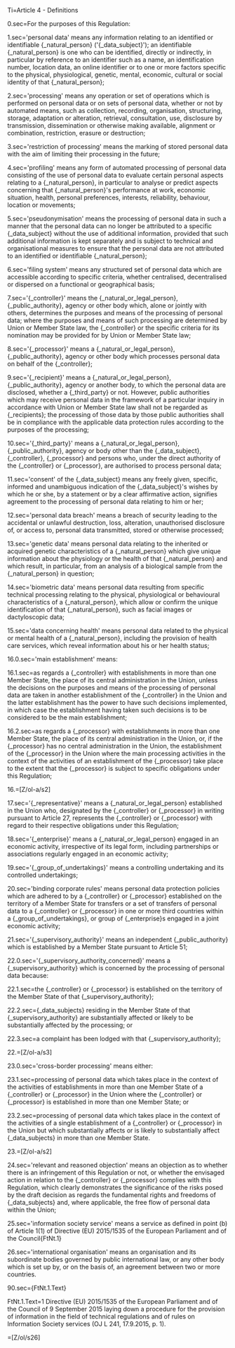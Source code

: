 Ti=Article 4 - Definitions

0.sec=For the purposes of this Regulation:

1.sec='personal data' means any information relating to an identified or identifiable {_natural_person} ('{_data_subject}'); an identifiable {_natural_person} is one who can be identified, directly or indirectly, in particular by reference to an identifier such as a name, an identification number, location data, an online identifier or to one or more factors specific to the physical, physiological, genetic, mental, economic, cultural or social identity of that {_natural_person};

2.sec='processing' means any operation or set of operations which is performed on personal data or on sets of personal data, whether or not by automated means, such as collection, recording, organisation, structuring, storage, adaptation or alteration, retrieval, consultation, use, disclosure by transmission, dissemination or otherwise making available, alignment or combination, restriction, erasure or destruction;

3.sec='restriction of processing' means the marking of stored personal data with the aim of limiting their processing in the future;

4.sec='profiling' means any form of automated processing of personal data consisting of the use of personal data to evaluate certain personal aspects relating to a {_natural_person}, in particular to analyse or predict aspects concerning that {_natural_person}'s performance at work, economic situation, health, personal preferences, interests, reliability, behaviour, location or movements;

5.sec='pseudonymisation' means the processing of personal data in such a manner that the personal data can no longer be attributed to a specific {_data_subject} without the use of additional information, provided that such additional information is kept separately and is subject to technical and organisational measures to ensure that the personal data are not attributed to an identified or identifiable {_natural_person};

6.sec='filing system' means any structured set of personal data which are accessible according to specific criteria, whether centralised, decentralised or dispersed on a functional or geographical basis;

7.sec='{_controller}' means the {_natural_or_legal_person}, {_public_authority}, agency or other body which, alone or jointly with others, determines the purposes and means of the processing of personal data; where the purposes and means of such processing are determined by Union or Member State law, the {_controller} or the specific criteria for its nomination may be provided for by Union or Member State law;

8.sec='{_processor}' means a {_natural_or_legal_person}, {_public_authority}, agency or other body which processes personal data on behalf of the {_controller};

9.sec='{_recipient}' means a {_natural_or_legal_person}, {_public_authority}, agency or another body, to which the personal data are disclosed, whether a {_third_party} or not. However, public authorities which may receive personal data in the framework of a particular inquiry in accordance with Union or Member State law shall not be regarded as {_recipients}; the processing of those data by those public authorities shall be in compliance with the applicable data protection rules according to the purposes of the processing;

10.sec='{_third_party}' means a {_natural_or_legal_person}, {_public_authority}, agency or body other than the {_data_subject}, {_controller}, {_processor} and persons who, under the direct authority of the {_controller} or {_processor}, are authorised to process personal data;

11.sec='consent' of the {_data_subject} means any freely given, specific, informed and unambiguous indication of the {_data_subject}'s wishes by which he or she, by a statement or by a clear affirmative action, signifies agreement to the processing of personal data relating to him or her;

12.sec='personal data breach' means a breach of security leading to the accidental or unlawful destruction, loss, alteration, unauthorised disclosure of, or access to, personal data transmitted, stored or otherwise processed;

13.sec='genetic data' means personal data relating to the inherited or acquired genetic characteristics of a {_natural_person} which give unique information about the physiology or the health of that {_natural_person} and which result, in particular, from an analysis of a biological sample from the {_natural_person} in question;

14.sec='biometric data' means personal data resulting from specific technical processing relating to the physical, physiological or behavioural characteristics of a {_natural_person}, which allow or confirm the unique identification of that {_natural_person}, such as facial images or dactyloscopic data;

15.sec='data concerning health' means personal data related to the physical or mental health of a {_natural_person}, including the provision of health care services, which reveal information about his or her health status;

16.0.sec='main establishment' means:

16.1.sec=as regards a {_controller} with establishments in more than one Member State, the place of its central administration in the Union, unless the decisions on the purposes and means of the processing of personal data are taken in another establishment of the {_controller} in the Union and the latter establishment has the power to have such decisions implemented, in which case the establishment having taken such decisions is to be considered to be the main establishment;

16.2.sec=as regards a {_processor} with establishments in more than one Member State, the place of its central administration in the Union, or, if the {_processor} has no central administration in the Union, the establishment of the {_processor} in the Union where the main processing activities in the context of the activities of an establishment of the {_processor} take place to the extent that the {_processor} is subject to specific obligations under this Regulation;

16.=[Z/ol-a/s2]

17.sec='{_representative}' means a {_natural_or_legal_person} established in the Union who, designated by the {_controller} or {_processor} in writing pursuant to Article 27, represents the {_controller} or {_processor} with regard to their respective obligations under this Regulation;

18.sec='{_enterprise}' means a {_natural_or_legal_person} engaged in an economic activity, irrespective of its legal form, including partnerships or associations regularly engaged in an economic activity;

19.sec='{_group_of_undertakings}' means a controlling undertaking and its controlled undertakings;

20.sec='binding corporate rules' means personal data protection policies which are adhered to by a {_controller} or {_processor} established on the territory of a Member State for transfers or a set of transfers of personal data to a {_controller} or {_processor} in one or more third countries within a {_group_of_undertakings}, or group of {_enterprise}s engaged in a joint economic activity;

21.sec='{_supervisory_authority}' means an independent {_public_authority} which is established by a Member State pursuant to Article 51;

22.0.sec='{_supervisory_authority_concerned}' means a {_supervisory_authority} which is concerned by the processing of personal data because:

22.1.sec=the {_controller} or {_processor} is established on the territory of the Member State of that {_supervisory_authority};

22.2.sec={_data_subjects} residing in the Member State of that {_supervisory_authority} are substantially affected or likely to be substantially affected by the processing; or

22.3.sec=a complaint has been lodged with that {_supervisory_authority};

22.=[Z/ol-a/s3]

23.0.sec='cross-border processing' means either:

23.1.sec=processing of personal data which takes place in the context of the activities of establishments in more than one Member State of a {_controller} or {_processor} in the Union where the {_controller} or {_processor} is established in more than one Member State; or

23.2.sec=processing of personal data which takes place in the context of the activities of a single establishment of a {_controller} or {_processor} in the Union but which substantially affects or is likely to substantially affect {_data_subjects} in more than one Member State.

23.=[Z/ol-a/s2]

24.sec='relevant and reasoned objection' means an objection as to whether there is an infringement of this Regulation or not, or whether the envisaged action in relation to the {_controller} or {_processor} complies with this Regulation, which clearly demonstrates the significance of the risks posed by the draft decision as regards the fundamental rights and freedoms of {_data_subjects} and, where applicable, the free flow of personal data within the Union;

25.sec='information society service' means a service as defined in point (b) of Article 1(1) of Directive (EU) 2015/1535 of the European Parliament and of the Council{FtNt.1}

26.sec='international organisation' means an organisation and its subordinate bodies governed by public international law, or any other body which is set up by, or on the basis of, an agreement between two or more countries.


90.sec={FtNt.1.Text}

FtNt.1.Text=1 Directive (EU) 2015/1535 of the European Parliament and of the Council of 9 September 2015 laying down a procedure for the provision of information in the field of technical regulations and of rules on Information Society services (OJ L 241, 17.9.2015, p. 1). 

=[Z/ol/s26]
